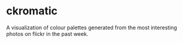 ckromatic
=========

A visualization of colour palettes generated from the most interesting photos on flickr in the past week.
